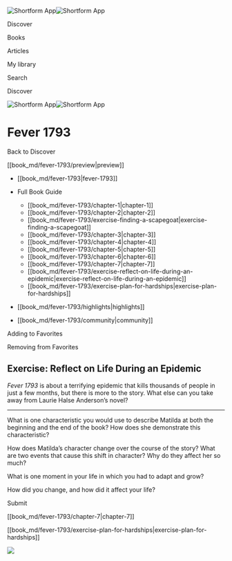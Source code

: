 ![Shortform App](/img/logo.36a2399e.svg)![Shortform App](/img/logo-dark.70c1b072.svg)

Discover

Books

Articles

My library

Search

Discover

![Shortform App](/img/logo.36a2399e.svg)![Shortform App](/img/logo-dark.70c1b072.svg)

# Fever 1793

Back to Discover

[[book_md/fever-1793/preview|preview]]

  * [[book_md/fever-1793|fever-1793]]
  * Full Book Guide

    * [[book_md/fever-1793/chapter-1|chapter-1]]
    * [[book_md/fever-1793/chapter-2|chapter-2]]
    * [[book_md/fever-1793/exercise-finding-a-scapegoat|exercise-finding-a-scapegoat]]
    * [[book_md/fever-1793/chapter-3|chapter-3]]
    * [[book_md/fever-1793/chapter-4|chapter-4]]
    * [[book_md/fever-1793/chapter-5|chapter-5]]
    * [[book_md/fever-1793/chapter-6|chapter-6]]
    * [[book_md/fever-1793/chapter-7|chapter-7]]
    * [[book_md/fever-1793/exercise-reflect-on-life-during-an-epidemic|exercise-reflect-on-life-during-an-epidemic]]
    * [[book_md/fever-1793/exercise-plan-for-hardships|exercise-plan-for-hardships]]
  * [[book_md/fever-1793/highlights|highlights]]
  * [[book_md/fever-1793/community|community]]



Adding to Favorites 

Removing from Favorites 

## Exercise: Reflect on Life During an Epidemic

 _Fever 1793_ is about a terrifying epidemic that kills thousands of people in just a few months, but there is more to the story. What else can you take away from Laurie Halse Anderson’s novel?

* * *

What is one characteristic you would use to describe Matilda at both the beginning and the end of the book? How does she demonstrate this characteristic?

How does Matilda’s character change over the course of the story? What are two events that cause this shift in character? Why do they affect her so much?

What is one moment in your life in which you had to adapt and grow?

How did you change, and how did it affect your life?

Submit 

[[book_md/fever-1793/chapter-7|chapter-7]]

[[book_md/fever-1793/exercise-plan-for-hardships|exercise-plan-for-hardships]]

![](https://bat.bing.com/action/0?ti=56018282&Ver=2&mid=893c87e9-b1e6-44b2-a96e-05a115b70600&sid=49fff5b0636c11eeb9c611038afc8668&vid=4a005010636c11ee80c703d4c4a7acd5&vids=0&msclkid=N&pi=0&lg=en-US&sw=800&sh=600&sc=24&nwd=1&tl=Shortform%20%7C%20Fever%201793&p=https%3A%2F%2Fwww.shortform.com%2Fapp%2Fbook%2Ffever-1793%2Fexercise-reflect-on-life-during-an-epidemic&r=&lt=732&evt=pageLoad&sv=1&rn=33255)
